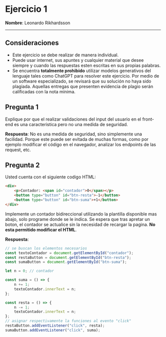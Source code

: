 # Ejercicio 1

**Nombre**: Leonardo Rikhardsson

---
## Consideraciones
- Este ejercicio se debe realizar de manera individual.
- Puede usar internet, sus apuntes y cualquier material que desee siempre y cuando las respuestas esten escritas en sus propias palabras.
- Se encuentra **totalmente prohibido** utilizar modelos generativos del lenguaje tales como ChatGPT para resolver este ejercicio. Por medio de un software especializado, se revisará que su solución no haya sido plagiada. Aquellas entregas que presenten evidencia de plagio serán calificadas con la nota mínima.


## Pregunta 1
Explique por que el realizar validaciones del input del usuario en el front-end es una caracteristica pero no una medida de seguridad. 

**Respuesta**: No es una medida de seguridad, sino simplemente una facilidad. Porque este puede ser evitada de muchas formas, como por ejemplo modificar el código en el navegador, analizar los endpoints de las request, etc.

## Pregunta 2
Usted cuenta con el siguiente codigo HTML:
```html
<div>
    <p>Contador: <span id="contador">0</span></p>
    <button type="button" id="btn-resta">-1</button>
    <button type="button" id="btn-suma">+1</button>
</div>
```
Implemente un contador bidireccional utilizando la plantilla disponible mas abajo, solo programe donde se le indica. Se espera que tras apretar un boton, el contador se actualice sin la necesidad de recargar la pagina. **No esta permitido modificar el HTML**.

**Respuesta**:
```js
// se buscan los elementos necesarios
const textoContador = document.getElementById("contador");
const restaButton = document.getElementById("btn-resta");
const sumaButton = document.getElementById("btn-suma");

let n = 0; // contador

const suma = () => {
    n += 1;
    textoContador.innerText = n;
};

const resta = () => {
    n -= 1;
    textoContador.innerText = n;
};
// asignar respectivamente la funciones al evento "click"
restaButton.addEventListener("click", resta);
sumaButton.addEventListener("click", suma);
```

